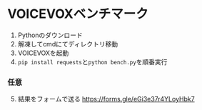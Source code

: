 # VOICEVOXベンチマーク

1. Pythonのダウンロード
2. 解凍してcmdにてディレクトリ移動
3. VOICEVOXを起動
4. `pip install requests`と`python bench.py`を順番実行

### 任意
5. 結果をフォームで送る
https://forms.gle/eGi3e37r4YLoyHbk7
